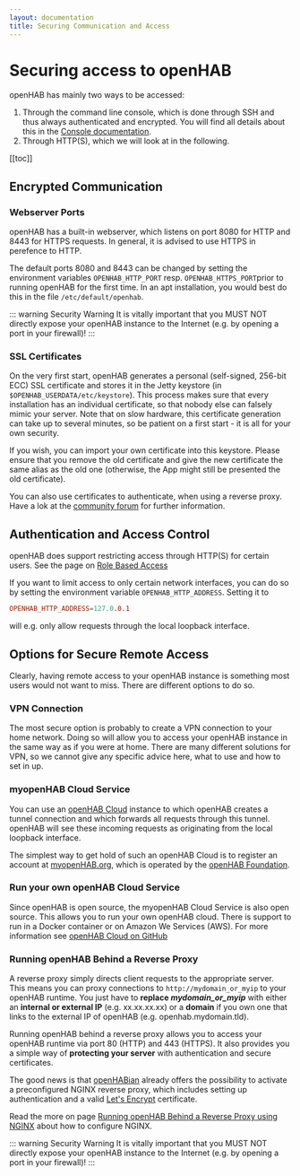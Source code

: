 ```yaml
---
layout: documentation
title: Securing Communication and Access
---
```


# Securing access to openHAB

openHAB has mainly two ways to be accessed:

1. Through the command line console, which is done through SSH and thus always authenticated and encrypted. You will find all details about this in the [Console documentation](/docs/administration/console.html).
1. Through HTTP(S), which we will look at in the following.

[[toc]]

## Encrypted Communication

### Webserver Ports

openHAB has a built-in webserver, which listens on port 8080 for HTTP and 8443 for HTTPS requests.
In general, it is advised to use HTTPS in perefence to HTTP.

The default ports 8080 and 8443 can be changed by setting the environment variables `OPENHAB_HTTP_PORT` resp. `OPENHAB_HTTPS_PORT`prior to running openHAB for the first time.
In an apt installation, you would best do this in the file `/etc/default/openhab`.

::: warning Security Warning
It is vitally important that you MUST NOT directly expose your openHAB instance to the Internet (e.g. by opening a port in your firewall)!
:::

### SSL Certificates

On the very first start, openHAB generates a personal (self-signed, 256-bit ECC) SSL certificate and stores it in the Jetty keystore (in `$OPENHAB_USERDATA/etc/keystore`).
This process makes sure that every installation has an individual certificate, so that nobody else can falsely mimic your server.
Note that on slow hardware, this certificate generation can take up to several minutes, so be patient on a first start - it is all for your own security.

If you wish, you can import your own certificate into this keystore.
Please ensure that you remove the old certificate and give the new certificate the same alias as the old one (otherwise, the App might still be presented the old certificate).

You can also use certificates to authenticate, when using a reverse proxy.
Have a lok at the [community forum](https://community.openhab.org/t/using-nginx-reverse-proxy-for-client-certificate-authentication-start-discussion/43064) for further information.

## Authentication and Access Control

openHAB does support restricting access through HTTP(S) for certain users.
See the page on [Role Based Access](../tutorial/pages_intro.html#role-based-access)

If you want to limit access to only certain network interfaces, you can do so by setting the environment variable `OPENHAB_HTTP_ADDRESS`.
Setting it to

```conf
OPENHAB_HTTP_ADDRESS=127.0.0.1
```

will e.g. only allow requests through the local loopback interface.

## Options for Secure Remote Access

Clearly, having remote access to your openHAB instance is something most users would not want to miss.
There are different options to do so.

### VPN Connection

The most secure option is probably to create a VPN connection to your home network.
Doing so will allow you to access your openHAB instance in the same way as if you were at home.
There are many different solutions for VPN, so we cannot give any specific advice here, what to use and how to set in up.

### myopenHAB Cloud Service

You can use an [openHAB Cloud](https://github.com/openhab/openhab-cloud/blob/main/README.md) instance to which openHAB  creates a tunnel connection and which forwards all requests through this tunnel.
openHAB will see these incoming requests as originating from the local loopback interface.

The simplest way to get hold of such an openHAB Cloud is to register an account at [myopenHAB.org](https://www.myopenhab.org/), which is operated by the [openHAB Foundation](https://www.openhabfoundation.org/).

### Run your own openHAB Cloud Service

Since openHAB is open source, the myopenHAB Cloud Service is also open source.
This allows you to run your own  openHAB cloud.
There is support to run in a Docker container or on Amazon We Services (AWS).
For more information see [openHAB Cloud on GitHub](https://github.com/openhab/openhab-cloud)

### Running openHAB Behind a Reverse Proxy

A reverse proxy simply directs client requests to the appropriate server.
This means you can proxy connections to `http://mydomain_or_myip` to your openHAB runtime.
You just have to **replace _mydomain_or_myip_** with either an **internal or external IP** (e.g. xx.xx.xx.xx) or a **domain** if you own one that links to the external IP of openHAB (e.g. openhab.mydomain.tld).

Running openHAB behind a reverse proxy allows you to access your openHAB runtime via port 80 (HTTP) and 443 (HTTPS).
It also provides you a simple way of **protecting your server** with authentication and secure certificates.

The good news is that [openHABian](openhabian) already offers the possibility to activate a preconfigured NGINX reverse proxy, which includes setting up authentication and a valid [Let's Encrypt](https://letsencrypt.org) certificate.

Read the more on page [Running openHAB Behind a Reverse Proxy using NGINX](reverse-proxy.html) about how to configure NGINX.

::: warning Security Warning
It is vitally important that you MUST NOT directly expose your openHAB instance to the Internet (e.g. by opening a port in your firewall)!
:::
